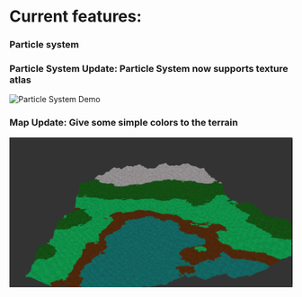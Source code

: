 # Current features:
### Particle system
### Particle System Update: Particle System now supports texture atlas
![Particle System Demo](demo/PS_texAtlas.gif)  

### Map Update: Give some simple colors to the terrain
![Map Demo](demo/HeightMap.png "Randomly generated terrain")  
